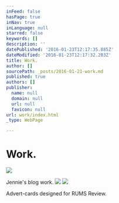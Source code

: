 ```yaml
---
inFeed: false
hasPage: true
inNav: true
inLanguage: null
starred: false
keywords: []
description: ''
datePublished: '2016-01-23T12:17:35.885Z'
dateModified: '2016-01-23T12:17:32.283Z'
title: Work.
author: []
sourcePath: _posts/2016-01-21-work.md
published: true
authors: []
publisher:
  name: null
  domain: null
  url: null
  favicon: null
url: work/index.html
_type: WebPage

---
```

# Work.
![](https://the-grid-user-content.s3-us-west-2.amazonaws.com/91bd7591-5f87-4e1a-b8c0-86830b35ae0d.jpg)

Jennie's blog work.
![](https://s3-us-west-2.amazonaws.com/the-grid-img/p/11905e905f07cfbccbe52b12202b85936b53123f.jpg)
![](https://the-grid-user-content.s3-us-west-2.amazonaws.com/15d89928-6d7f-4514-9fb9-44b1cdc83d25.jpg)

Advert-cards designed for RUMS Review.